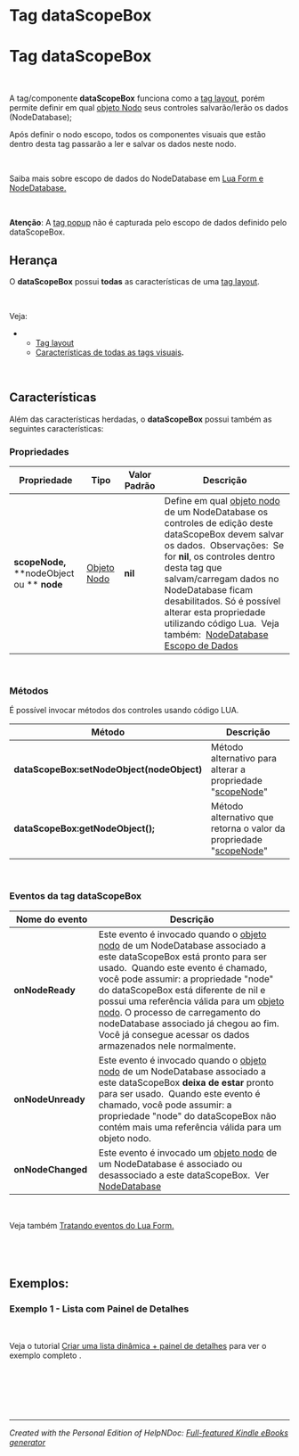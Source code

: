 # Tag dataScopeBox

# Tag dataScopeBox

&nbsp;

A tag/componente **dataScopeBox** funciona como a [tag layout](<Taglayout.md>), porém permite definir em qual [objeto Nodo](<ObjetoNodo.md>) seus controles salvarão/lerão os dados (NodeDatabase);

Após definir o nodo escopo, todos os componentes visuais que estão dentro desta tag passarão a ler e salvar os dados neste nodo.

&nbsp;

Saiba mais sobre escopo de dados do NodeDatabase em [Lua Form e NodeDatabase.](<LuaFormeNodeDatabase.md>)

&nbsp;

**Atenção**: A [tag popup](<Tagpopup.md>) não é capturada pelo escopo de dados definido pelo dataScopeBox.

## Herança

O **dataScopeBox** possui **todas** as características de uma [tag layout](<Taglayout.md>).&nbsp;

&nbsp;

Veja:

* &nbsp;
  * [Tag layout](<Taglayout.md>)
  * [Características de todas as tags visuais](<Caracteristicasdetodasastagsvisu.md>)**.**

&nbsp;

## Características

Além das características herdadas, o **dataScopeBox** possui também as seguintes características:

### Propriedades

| **Propriedade** | Tipo | Valor Padrão | Descrição |
| --- | --- | --- | --- |
| **scopeNode,** **nodeObject ou ** **node** | [Objeto Nodo](<ObjetoNodo.md>) | **nil** | Define em qual [objeto nodo](<ObjetoNodo.md>) de um NodeDatabase os controles de edição deste dataScopeBox devem salvar os dados.&nbsp; Observações:&nbsp; Se for **nil**, os controles dentro desta tag que salvam/carregam dados no NodeDatabase ficam desabilitados. Só é possível alterar esta propriedade utilizando código Lua.&nbsp; Veja também:&nbsp; [NodeDatabase](<NodeDatabase.md>) [Escopo de Dados](<LuaFormeNodeDatabase.md#Escopo%20de%20dados>)&nbsp; |


&nbsp;

### Métodos

É possível invocar métodos dos controles usando código LUA.

| **Método** | Descrição |
| --- | --- |
| **dataScopeBox:setNodeObject(nodeObject)** | Método alternativo para alterar a propriedade "[scopeNode](<TagdataScopeBox.md#propriedade%20scopeNode>)"&nbsp; |
| **dataScopeBox:getNodeObject();** | Método alternativo que retorna o valor da propriedade "[scopeNode](<TagdataScopeBox.md#propriedade%20scopeNode>)"&nbsp; |


&nbsp;

### Eventos da tag dataScopeBox

| **Nome do evento** | Descrição |
| --- | --- |
| **onNodeReady**&nbsp; | Este evento é invocado quando o [objeto nodo](<ObjetoNodo.md>) de um NodeDatabase associado a este dataScopeBox está pronto para ser usado.&nbsp; Quando este evento é chamado, você pode assumir: a propriedade "node" do dataScopeBox está diferente de nil e possui uma referência válida para um [objeto nodo](<ObjetoNodo.md>). O processo de carregamento do nodeDatabase associado já chegou ao fim. Você já consegue acessar os dados armazenados nele normalmente.&nbsp; |
| **onNodeUnready**&nbsp; | Este evento é invocado quando o [objeto nodo](<ObjetoNodo.md>) de um NodeDatabase associado a este dataScopeBox **deixa de estar** pronto para ser usado.&nbsp; Quando este evento é chamado, você pode assumir: a propriedade "node" do dataScopeBox não contém mais uma referência válida para um objeto nodo.&nbsp; |
| **onNodeChanged**&nbsp; | Este evento é invocado um [objeto nodo](<ObjetoNodo.md>) de um NodeDatabase é associado ou desassociado a este dataScopeBox.&nbsp; Ver [NodeDatabase](<NodeDatabase.md>)&nbsp; |


&nbsp;

Veja também [Tratando eventos do Lua Form.](<TratandoeventosdoLuaForm.md>)

## &nbsp;

## Exemplos:

### Exemplo 1 - Lista com Painel de Detalhes

&nbsp;

Veja o tutorial [Criar uma lista dinâmica + painel de detalhes](<Criarumalistadinamicapaineldedet.md>) para ver o exemplo completo .

&nbsp;

&nbsp;

&nbsp;


***
_Created with the Personal Edition of HelpNDoc: [Full-featured Kindle eBooks generator](<https://www.helpndoc.com/feature-tour/create-ebooks-for-amazon-kindle>)_
